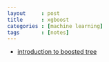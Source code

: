 ```yaml
---
layout     : post
title      : xgboost
categories : [machine learning]
tags       : [notes]
---
```


- [introduction to boosted tree](http://xgboost.readthedocs.io/en/latest/model.html)
